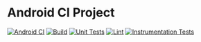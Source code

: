 # Android CI Project

[![Android CI](https://img.shields.io/github/actions/workflow/status/IPerovv/TestingPlayground/main.yml?branch=main&label=Android%20CI)](https://github.com/IPerovv/TestingPlayground/actions/workflows/main.yml)
[![Build](https://img.shields.io/github/actions/workflow/status/IPerovv/TestingPlayground/build.yml?branch=main&label=Build)](https://github.com/IPerovv/TestingPlayground/actions/workflows/build.yml)
[![Unit Tests](https://img.shields.io/github/actions/workflow/status/IPerovv/TestingPlayground/run-unit-tests.yml?branch=main&label=Unit%20Tests)](https://github.com/IPerovv/TestingPlayground/actions/workflows/run-unit-tests.yml)
[![Lint](https://img.shields.io/github/actions/workflow/status/IPerovv/TestingPlayground/run-lint.yml?branch=main&label=Lint)](https://github.com/IPerovv/TestingPlayground/actions/workflows/run-lint.yml)
[![Instrumentation Tests](https://img.shields.io/github/actions/workflow/status/IPerovv/TestingPlayground/run-instrumentation-tests.yml?branch=main&label=Instrumentation%20Tests)](https://github.com/IPerovv/TestingPlayground/actions/workflows/run-instrumentation-tests.yml)

